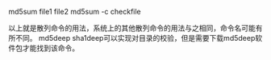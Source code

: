md5sum file1 file2
md5sum -c checkfile

以上就是散列命令的用法，系统上的其他散列命令的用法与之相同，命令名可能有所不同。
md5deep sha1deep可以实现对目录的校验，但是需要下载md5deep软件包才能找到该命令。
